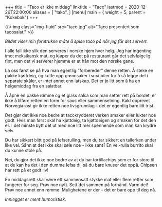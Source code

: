 +++
title = "Taco er ikke middag"
linktitle = "Taco"
lastmod = 2020-12-26T22:00:00
aliases = [
    "tako",
]
[menu]
main = { weight = 5, parent = "Kokebok"}
+++

{{< img
    class="img-fluid"
    src="taco.jpg"
    alt="Taco presentert som tacosalat."
    >}}

_Bildet viser min foretrukne måte å spise taco på når jeg får det servert._

I alle fall ikke slik den serveres i norske hjem hver helg. Jeg har ingenting imot meksikansk mat,
og kjøper du det på restaurant går det selvfølgelig fint, men det vi serverer hjemme er et hån mot
den norske gane.

La oss først se på hva man egentlig "forbereder" denne retten. Å steke en pakke kjøttdeig, og kutte
opp grønnsaker i små biter for å så legge det i separate skåler, er intet annet enn latskap. Det er
jo litt som å ha en helgemiddag fra en salatbar.

Å åpne en pakke rømme og et glass salsa som man setter rett på bordet, er ikke å tilføre retten en
form for saus eller sammensetning. Kald opprevet Norvegia-ost gir ikke retten noe livsgrunnlag - det
er egentlig bare litt trist.

Det gjør det ikke noe bedre at tacokrydderet verken smaker eller lukter noe godt. Hvis man først
skal ha kjøttdeig, ta kjøttdeigen og smaken for det den er. I det minste bytt det ut med noe litt
mer spennende som man kan krydre selv.

Du har sikkert blitt god på lefserulling, men du tar sikkert en tallerken under like vel. Sånn at
det ikke skal søle noe - ikke sant? En vel-rulla burrito skal du kunne stole på.

Nei, du gjør det ikke noe bedre av at du har tortillachips som er for store til at du kan ha det i
den dumme lefsa di, så du bare knuser det oppå. Chipsen har rett på et godt liv!

En middagsrett skal være ett sammensatt stykke mat eller flere retter som fungerer for seg. Prøv noe
nytt. Sett det sammen på forhånd. Varm det! Prøv noe annet enn rømme. Mulighetene er der - det er
bare opp til deg nå.

*Innlegget er ment humoristisk.*
